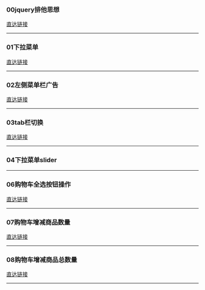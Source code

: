 ### 00jquery排他思想

[直达链接](https://fan-yue.github.io/jquery_git/code/0822study/HW/00jquery%E6%8E%92%E4%BB%96%E6%80%9D%E6%83%B3/)

<hr>

### 01下拉菜单

[直达链接](https://fan-yue.github.io/jquery_git/code/0822study/HW/01%E4%B8%8B%E6%8B%89%E8%8F%9C%E5%8D%95/)

<hr>

### 02左侧菜单栏广告

[直达链接](https://fan-yue.github.io/jquery_git/code/0822study/HW/02%E5%B7%A6%E4%BE%A7%E8%8F%9C%E5%8D%95%E6%A0%8F%E5%B9%BF%E5%91%8A/)

<hr>

### 03tab栏切换

[直达链接](https://fan-yue.github.io/jquery_git/code/0822study/HW/03tab%E6%A0%8F%E5%88%87%E6%8D%A2/)

<hr>

### 04下拉菜单slider

<hr>

### 06购物车全选按钮操作

[直达链接](https://fan-yue.github.io/jquery_git/code/0822study/HW/06%E8%B4%AD%E7%89%A9%E8%BD%A6%E5%85%A8%E9%80%89%E6%8C%89%E9%92%AE%E6%93%8D%E4%BD%9C/)

<hr>

### 07购物车增减商品数量

[直达链接](https://fan-yue.github.io/jquery_git/code/0822study/HW/07%E8%B4%AD%E7%89%A9%E8%BD%A6%E5%A2%9E%E5%87%8F%E5%95%86%E5%93%81%E6%95%B0%E9%87%8F/)

<hr>

### 08购物车增减商品总数量

[直达链接](https://fan-yue.github.io/jquery_git/code/0822study/HW/08%E8%B4%AD%E7%89%A9%E8%BD%A6%E5%A2%9E%E5%87%8F%E5%95%86%E5%93%81%E6%80%BB%E6%95%B0%E9%87%8F/)

<hr>





